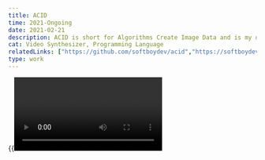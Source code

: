 ```yaml
---
title: ACID
time: 2021-Ongoing
date: 2021-02-21
description: ACID is short for Algorithms Create Image Data and is my ongoing research in recreating analog video synthesis with openGL and a single-character programming language similar to TRAM
cat: Video Synthesizer, Programming Language
relatedLinks: ["https://github.com/softboydev/acid","https://softboydev.itch.io/acid"]
type: work
---
```

{{<video acid>}}
{{<img old>}}{{<img acid-1>}}
{{<img acid-2>}}
{{<img acid-3>}}
{{<youtube u_rGDhfu_Qk>}}
{{<img new1>}}
{{<img new2>}}
{{<img sehsuechte1>}}
{{<img sehsuechte2>}}
{{<youtube HAb4yL_u2Aw>}}
